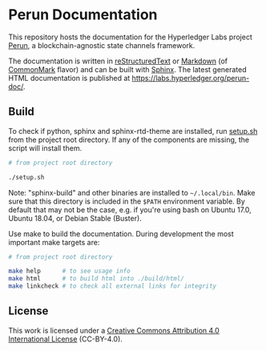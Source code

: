 # Perun Documentation

This repository hosts the documentation for the Hyperledger Labs project
[Perun](https://github.com/hyperledger-labs?q=perunl), a
blockchain-agnostic state channels framework.

The documentation is written in
[reStructuredText](https://www.sphinx-doc.org/en/master/usage/restructuredtext/index.html)
or [Markdown](https://www.sphinx-doc.org/en/master/usage/markdown.html)
(of [CommonMark](https://commonmark.org/) flavor) and can be built with
[Sphinx](http://www.sphinx-doc.org/en/master/). The latest generated
HTML documentation is published at
<https://labs.hyperledger.org/perun-doc/>.

## Build

To check if python, sphinx and sphinx-rtd-theme are installed, run
[setup.sh](setup.sh) from the project root directory.  If any of the
components are missing, the script will install them.

```bash
# from project root directory

./setup.sh
```

Note: "sphinx-build" and other binaries are installed to `~/.local/bin`.
Make sure that this directory is included in the `$PATH` environment
variable. By default that may not be the case, e.g. if you're using bash
on Ubuntu 17.0, Ubuntu 18.04, or Debian Stable (Buster).

Use make to build the documentation. During development the most
important make targets are:

```bash
# from project root directory

make help      # to see usage info
make html      # to build html into ./build/html/
make linkcheck # to check all external links for integrity
```

## License

This work is licensed under a [Creative Commons Attribution 4.0 International
License](http://creativecommons.org/licenses/by/4.0/) (CC-BY-4.0).

